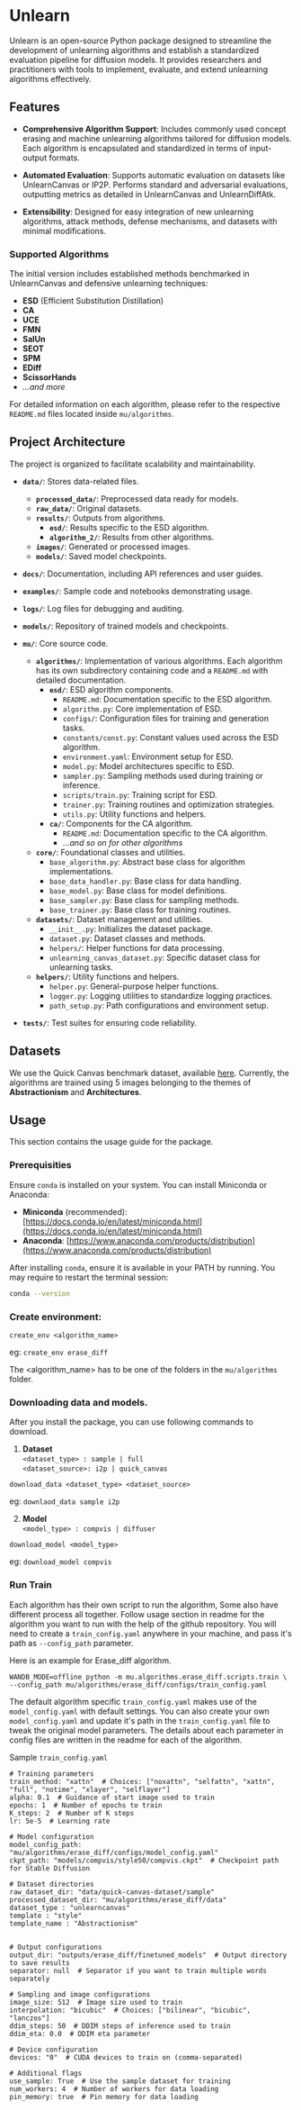# Unlearn

Unlearn is an open-source Python package designed to streamline the development of unlearning algorithms and establish a standardized evaluation pipeline for diffusion models. It provides researchers and practitioners with tools to implement, evaluate, and extend unlearning algorithms effectively.


## Features

- **Comprehensive Algorithm Support**: Includes commonly used concept erasing and machine unlearning algorithms tailored for diffusion models. Each algorithm is encapsulated and standardized in terms of input-output formats.

- **Automated Evaluation**: Supports automatic evaluation on datasets like UnlearnCanvas or IP2P. Performs standard and adversarial evaluations, outputting metrics as detailed in UnlearnCanvas and UnlearnDiffAtk.

- **Extensibility**: Designed for easy integration of new unlearning algorithms, attack methods, defense mechanisms, and datasets with minimal modifications.


### Supported Algorithms

The initial version includes established methods benchmarked in UnlearnCanvas and defensive unlearning techniques:

- **ESD** (Efficient Substitution Distillation)
- **CA**
- **UCE**
- **FMN**
- **SalUn**
- **SEOT**
- **SPM**
- **EDiff**
- **ScissorHands**
- *...and more*

For detailed information on each algorithm, please refer to the respective `README.md` files located inside `mu/algorithms`.

## Project Architecture

The project is organized to facilitate scalability and maintainability.

- **`data/`**: Stores data-related files.
  - **`processed_data/`**: Preprocessed data ready for models.
  - **`raw_data/`**: Original datasets.
  - **`results/`**: Outputs from algorithms.
    - **`esd/`**: Results specific to the ESD algorithm.
    - **`algorithm_2/`**: Results from other algorithms.
  - **`images/`**: Generated or processed images.
  - **`models/`**: Saved model checkpoints.

- **`docs/`**: Documentation, including API references and user guides.

- **`examples/`**: Sample code and notebooks demonstrating usage.

- **`logs/`**: Log files for debugging and auditing.

- **`models/`**: Repository of trained models and checkpoints.

- **`mu/`**: Core source code.
  - **`algorithms/`**: Implementation of various algorithms. Each algorithm has its own subdirectory containing code and a `README.md` with detailed documentation.
    - **`esd/`**: ESD algorithm components.
      - `README.md`: Documentation specific to the ESD algorithm.
      - `algorithm.py`: Core implementation of ESD.
      - `configs/`: Configuration files for training and generation tasks.
      - `constants/const.py`: Constant values used across the ESD algorithm.
      - `environment.yaml`: Environment setup for ESD.
      - `model.py`: Model architectures specific to ESD.
      - `sampler.py`: Sampling methods used during training or inference.
      - `scripts/train.py`: Training script for ESD.
      - `trainer.py`: Training routines and optimization strategies.
      - `utils.py`: Utility functions and helpers.
    - **`ca/`**: Components for the CA algorithm.
      - `README.md`: Documentation specific to the CA algorithm.
      - *...and so on for other algorithms*
  - **`core/`**: Foundational classes and utilities.
    - `base_algorithm.py`: Abstract base class for algorithm implementations.
    - `base_data_handler.py`: Base class for data handling.
    - `base_model.py`: Base class for model definitions.
    - `base_sampler.py`: Base class for sampling methods.
    - `base_trainer.py`: Base class for training routines.
  - **`datasets/`**: Dataset management and utilities.
    - `__init__.py`: Initializes the dataset package.
    - `dataset.py`: Dataset classes and methods.
    - `helpers/`: Helper functions for data processing.
    - `unlearning_canvas_dataset.py`: Specific dataset class for unlearning tasks.
  - **`helpers/`**: Utility functions and helpers.
    - `helper.py`: General-purpose helper functions.
    - `logger.py`: Logging utilities to standardize logging practices.
    - `path_setup.py`: Path configurations and environment setup.

- **`tests/`**: Test suites for ensuring code reliability.

## Datasets

We use the Quick Canvas benchmark dataset, available [here](https://huggingface.co/datasets/nebulaanish/quick-canvas-benchmark). Currently, the algorithms are trained using 5 images belonging to the themes of **Abstractionism** and **Architectures**.




## Usage
This section contains the usage guide for the package.
### Prerequisities
Ensure `conda` is installed on your system. You can install Miniconda or Anaconda:

- **Miniconda** (recommended): [https://docs.conda.io/en/latest/miniconda.html](https://docs.conda.io/en/latest/miniconda.html)
- **Anaconda**: [https://www.anaconda.com/products/distribution](https://www.anaconda.com/products/distribution)

After installing `conda`, ensure it is available in your PATH by running. You may require to restart the terminal session:

```bash
conda --version
```
### Create environment:
```
create_env <algorithm_name>
```
eg: ```create_env erase_diff```

The <algorithm_name> has to be one of the folders in the `mu/algorithms` folder.

### Downloading data and models.
After you install the package, you can use following commands to download.
1. **Dataset** <br>
`<dataset_type> : sample | full ` <br>
`<dataset_source>: i2p | quick_canvas`

  ```
  download_data <dataset_type> <dataset_source>
  ```
  eg:  `downlaod_data sample i2p`

2. **Model** <br>
`<model_type> : compvis | diffuser` <br>
  ```
  download_model <model_type>
  ```
  eg: `download_model compvis`


### Run Train <br>
Each algorithm has their own script to run the algorithm, Some also have different process all together. Follow usage section in readme for the algorithm you want to run with the help of the github repository. You will need to create a `train_config.yaml` anywhere in your machine, and pass it's path as `--config_path` parameter.

Here is an example for Erase_diff algorithm.
  ```
  WANDB_MODE=offline python -m mu.algorithms.erase_diff.scripts.train \
--config_path mu/algorithms/erase_diff/configs/train_config.yaml
  ```

The default algorithm specific `train_config.yaml` makes use of the `model_config.yaml` with default settings. You can also create your own `model_config.yaml` and update it's path in the `train_config.yaml` file to tweak the original model parameters. The details about each parameter in config files are written in the readme for each of the algorithm. 

Sample `train_config.yaml`

```
# Training parameters
train_method: "xattn"  # Choices: ["noxattn", "selfattn", "xattn", "full", "notime", "xlayer", "selflayer"]
alpha: 0.1  # Guidance of start image used to train
epochs: 1  # Number of epochs to train
K_steps: 2  # Number of K steps
lr: 5e-5  # Learning rate

# Model configuration
model_config_path: "mu/algorithms/erase_diff/configs/model_config.yaml"
ckpt_path: "models/compvis/style50/compvis.ckpt"  # Checkpoint path for Stable Diffusion

# Dataset directories
raw_dataset_dir: "data/quick-canvas-dataset/sample"
processed_dataset_dir: "mu/algorithms/erase_diff/data"
dataset_type : "unlearncanvas"
template : "style"
template_name : "Abstractionism"


# Output configurations
output_dir: "outputs/erase_diff/finetuned_models"  # Output directory to save results
separator: null  # Separator if you want to train multiple words separately

# Sampling and image configurations
image_size: 512  # Image size used to train
interpolation: "bicubic"  # Choices: ["bilinear", "bicubic", "lanczos"]
ddim_steps: 50  # DDIM steps of inference used to train
ddim_eta: 0.0  # DDIM eta parameter

# Device configuration
devices: "0"  # CUDA devices to train on (comma-separated)

# Additional flags
use_sample: True  # Use the sample dataset for training
num_workers: 4  # Number of workers for data loading
pin_memory: true  # Pin memory for data loading

```